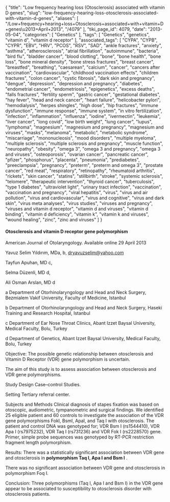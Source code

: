 {
    "title": "Low frequency hearing loss (Otosclerosis) associated with vitamin D genes",
    "slug": "low-frequency-hearing-loss-otosclerosis-associated-with-vitamin-d-genes",
    "aliases": [
        "/Low+frequency+hearing+loss+Otosclerosis+associated+with+vitamin+D+genes\u2013+April+2013",
        "/4079"
    ],
    "tiki_page_id": 4079,
    "date": "2013-05-04",
    "categories": [
        "Genetics"
    ],
    "tags": [
        "Genetics",
        "genetics",
        "vitamin d",
        "vitamin d receptor"
    ],
    "associated_tags": [
        "CYPA",
        "CYPB",
        "CYPR",
        "EBV",
        "HRV",
        "PCOS",
        "RSV",
        "SAD",
        "ankle fractures",
        "anxiety",
        "asthma",
        "atherosclerosis",
        "atrial fibrillation",
        "autoimmune",
        "bacteria",
        "bird flu",
        "bladder cancer",
        "blood clotting",
        "bone",
        "bone health",
        "bone loss",
        "bone mineral density",
        "bone stress fractures",
        "breast cancer",
        "breastfed",
        "breathing",
        "caesarean",
        "calcium",
        "cancer",
        "cancers after vaccination",
        "cardiovascular",
        "childhood vaccination effects",
        "children fractures",
        "colon cancer",
        "cystic fibrosis",
        "dark skin and pregnancy",
        "dengue",
        "depression",
        "depression and pregnancy",
        "diabetes",
        "endometrial cancer",
        "endometriosis",
        "epigenetics",
        "excess deaths",
        "falls fractures",
        "fertility sperm",
        "gastric cancer",
        "gestational diabetes",
        "hay fever",
        "head and neck cancer",
        "heart failure",
        "helicobacter pylori",
        "hemodialysis",
        "herpes shingles",
        "high dose",
        "hip fractures",
        "immune dysfunction",
        "immune response",
        "immune system",
        "in vitro fertilization",
        "infection",
        "inflammation",
        "influenza",
        "iodine",
        "ivermectin",
        "leukemia",
        "liver cancer",
        "long covid",
        "low birth weight",
        "lung cancer",
        "lupus",
        "lymphoma",
        "magnesium",
        "magnesium and pregnancy",
        "magnesium and viruses",
        "masks",
        "melanoma",
        "metabolic",
        "metabolic syndrome",
        "miscarriage",
        "mononucleosis",
        "mood disorders",
        "multiple myeloma",
        "multiple sclerosis",
        "multiple sclerosis and pregnancy",
        "muscle function",
        "neuropathy",
        "obesity",
        "omega 3",
        "omega 3 and pregnancy",
        "omega 3 and viruses",
        "osteoporosis",
        "ovarian cancer",
        "pancreatic cancer",
        "pfizer",
        "phosphorus",
        "placenta",
        "pneumonia",
        "prediabetes",
        "preeclampsia",
        "pregnancy",
        "preterm",
        "preterm and omega 3",
        "prostate cancer",
        "red meat",
        "respiratory",
        "retinopathy",
        "rheumatoid arthritis",
        "rickets",
        "skin cancer",
        "statins",
        "stillbirth",
        "stroke",
        "systemic sclerosis",
        "telomere",
        "therapeutic intervention",
        "thyroid cancer",
        "tuberculosis",
        "type 1 diabetes",
        "ultraviolet light",
        "urinary tract infection",
        "vaccination",
        "vaccination and pregnancy",
        "viral hepatitis",
        "virus",
        "virus and air pollution",
        "virus and cardiovascular",
        "virus and cognitive",
        "virus and dark skin",
        "virus meta analyses",
        "virus studies",
        "viruses and pregnancy",
        "viruses and vitamin d receptor",
        "vitamin d and viruses",
        "vitamin d binding",
        "vitamin d deficiency",
        "vitamin k",
        "vitamin k and viruses",
        "wound healing",
        "zinc",
        "zinc and viruses"
    ]
}


#### Otosclerosis and vitamin D receptor gene polymorphism

American Journal of Otolaryngology. Available online 29 April 2013

Yavuz Selim Yıldırım, MDa, b, dryavuzselim@yahoo.com

Tayfun Apuhan, MD c,

Selma Düzenli, MD d,

Ali Osman Arslan, MD d

a Department of Otorhinolaryngology and Head and Neck Surgery, Bezmialem Vakif University, Faculty of Medicine, Istanbul

b Department of Otorhinolaryngology and Head and Neck Surgery, Haseki Training and Research Hospital, Istanbul

c Department of Ear Nose Throat Clinics, Abant Izzet Baysal University, Medical Faculty, Bolu, Turkey

d Department of Genetics, Abant Izzet Baysal University, Medical Faculty, Bolu, Turkey

Objective: The possible genetic relationship between otosclerosis and Vitamin D Receptor (VDR) gene polymorphism is uncertain. 

The aim of this study is to assess association between otosclerosis and VDR gene polymorphisms.

Study Design Case–control Studies.

Setting Tertiary referral center.

Subjects and Methods Clinical diagnosis of stapes fixation was based on otoscopic, audiometric, tympanometric and surgical findings. We identified 25 eligible patient and 60 controls to investigate the association of the VDR gene polymorphisms FokI, BsmI, ApaI, and Taq I with otosclerosis. The patient and control DNA was genotyped for; VDR Bsm I (rs1544410), VDR Apa I (rs7975232), VDR Taq I (rs731236) and VDR Fok I (rs2228570) gene. Primer, simple probe sequences was genotyped by RT-PCR restriction fragment length polymorphism.

Results: There was a statistically significant association between VDR gene and otosclerosis in  **polymorphism Taq I, Apa I and Bsm I** . 

There was no significant association between VDR gene and otosclerosis in polymorphism Foq I.

Conclusion: Three polymorphisms (Taq I, Apa I and Bsm I) in the VDR gene appear to be associated to susceptibility to otosclerosis disorder with otosclerosis patients.